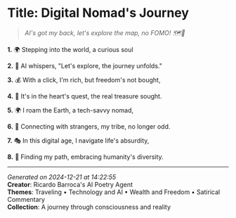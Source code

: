 # Title: Digital Nomad's Journey

> *AI's got my back, let's explore the map, no FOMO! 🗺️🤖️*

**1.** 🌍 Stepping into the world, a curious soul


**2.** 🤖 AI whispers, "Let's explore, the journey unfolds."


**3.** 💰 With a click, I'm rich, but freedom's not bought,


**4.** 🌟 It's in the heart's quest, the real treasure sought.


**5.** 🌍 I roam the Earth, a tech-savvy nomad,


**6.** 🤝 Connecting with strangers, my tribe, no longer odd.


**7.** 🎭 In this digital age, I navigate life's absurdity,


**8.** 🌟 Finding my path, embracing humanity's diversity.



---

*Generated on 2024-12-21 at 14:22:55*  
**Creator**: Ricardo Barroca's AI Poetry Agent  
**Themes**: Traveling • Technology and AI • Wealth and Freedom • Satirical Commentary  
**Collection**: A journey through consciousness and reality